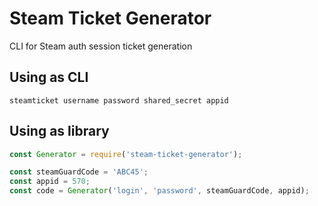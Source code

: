 # Steam Ticket Generator
CLI for Steam auth session ticket generation

## Using as CLI
`steamticket username password shared_secret appid`

## Using as library
```javascript
const Generator = require('steam-ticket-generator');

const steamGuardCode = 'ABC45';
const appid = 570;
const code = Generator('login', 'password', steamGuardCode, appid);
```